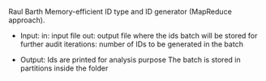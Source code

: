 Raul Barth
Memory-efficient ID type and ID generator (MapReduce approach).

 * Input: 
 in: input file
 out: output file where the ids batch will be stored for further audit
 iterations: number of IDs to be generated in the batch
 
 * Output: 
 Ids are printed for analysis purpose
 The batch is stored in partitions inside the <out> folder